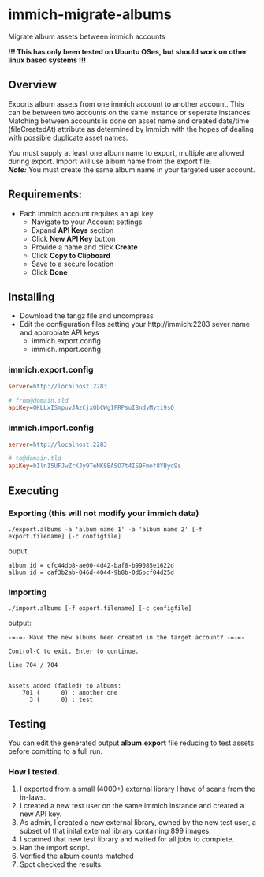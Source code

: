 # immich-migrate-albums
Migrate album assets between immich accounts

**!!! This has only been tested on Ubuntu OSes, but should work on other linux based systems !!!**

## Overview
Exports album assets from one immich account to another account. This can be between two accounts on the same instance or seperate instances. Matching between accounts is done on asset name and created date/time (fileCreatedAt) attribute as determined by Immich with the hopes of dealing with possible duplicate asset names.

You must supply at least one album name to export, multiple are allowed during export.  Import will use album name from the export file.  
***Note:*** You must create the same album name in your targeted user account.

## Requirements:
- Each immich account requires an api key
   - Navigate to your Account settings
   - Expand **API Keys** section
   - Click **New API Key** button
   - Provide a name and click **Create**
   - Click **Copy to Clipboard**
   - Save to a secure location
   - Click **Done**
## Installing
- Download the tar.gz file and uncompress
- Edit the configuration files setting your http://immich:2283 sever name and appropiate API keys
  - immich.export.config
  - immich.import.config


### immich.export.config
```ini
server=http://localhost:2283

# from@domain.tld
apiKey=QKLLxISmpuvJAzCjxQbCWg1FRPsuI8ndvMyti9sQ

```

### immich.import.config
```ini
server=http://localhost:2283

# to@domain.tld
apiKey=bIln15UFJwZrKJy9TeNK8BASO7t4IS9Fmof8YByd9s

```

## Executing
### Exporting (this will not modify your immich data)
```
./export.albums -a 'album name 1' -a 'album name 2' [-f export.filename] [-c configfile]
```

ouput:
```
album id = cfc44db8-ae00-4d42-baf8-b99085e1622d
album id = caf3b2ab-046d-4044-9b8b-0d6bcf04d25d
```

### Importing
```
./import.albums [-f export.filename] [-c configfile]
```

output:
```
-=-=- Have the new albums been created in the target account? -=-=-

Control-C to exit. Enter to continue.

line 704 / 704


Assets added (failed) to albums:
    701 (      0) : another one
      3 (      0) : test

```

## Testing
You can edit the generated output **album.export** file reducing to test assets before comitting to a full run.

### How I tested.
1. I exported from a small (4000+) external library I have of scans from the in-laws.
2. I created a new test user on the same immich instance and created a new API key.
3. As admin, I created a new external library, owned by the new test user, a subset of that inital external library containing 899 images.
4. I scanned that new test library and waited for all jobs to complete.
5. Ran the import script.
6. Verified the album counts matched
7. Spot checked the results.
   

